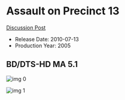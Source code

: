 # Assault on Precinct 13

[Discussion Post](https://www.avsforum.com/threads/bass-eq-for-filtered-movies.2995212/post-58412438)

* Release Date: 2010-07-13
* Production Year: 2005

## BD/DTS-HD MA 5.1

![img 0](https://i.imgur.com/o338EHo.jpg)

![img 1](https://i.imgur.com/MT0i7yq.png)

